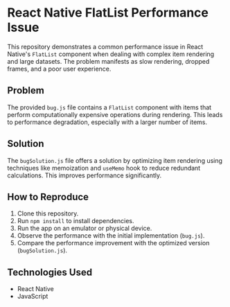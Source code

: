 # React Native FlatList Performance Issue

This repository demonstrates a common performance issue in React Native's `FlatList` component when dealing with complex item rendering and large datasets. The problem manifests as slow rendering, dropped frames, and a poor user experience.

## Problem
The provided `bug.js` file contains a `FlatList` component with items that perform computationally expensive operations during rendering. This leads to performance degradation, especially with a larger number of items.

## Solution
The `bugSolution.js` file offers a solution by optimizing item rendering using techniques like memoization and `useMemo` hook to reduce redundant calculations. This improves performance significantly.

## How to Reproduce
1. Clone this repository.
2. Run `npm install` to install dependencies.
3. Run the app on an emulator or physical device.
4. Observe the performance with the initial implementation (`bug.js`).
5. Compare the performance improvement with the optimized version (`bugSolution.js`).

## Technologies Used
* React Native
* JavaScript